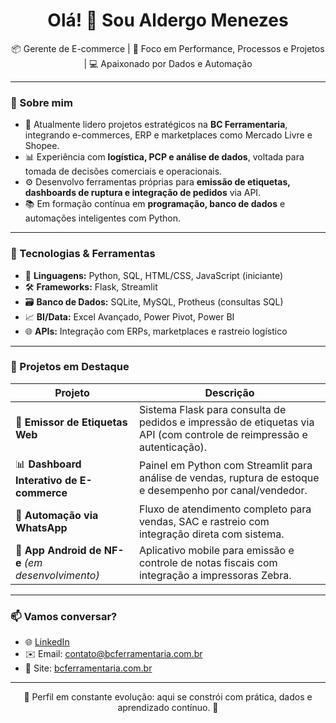 <h1 align="center">Olá! 👋 Sou Aldergo Menezes</h1>

<p align="center">
📦 Gerente de E-commerce | 🎯 Foco em Performance, Processos e Projetos | 💻 Apaixonado por Dados e Automação
</p>

---

### 🚀 Sobre mim

- 📍 Atualmente lidero projetos estratégicos na **BC Ferramentaria**, integrando e-commerces, ERP e marketplaces como Mercado Livre e Shopee.
- 📊 Experiência com **logística, PCP e análise de dados**, voltada para tomada de decisões comerciais e operacionais.
- ⚙️ Desenvolvo ferramentas próprias para **emissão de etiquetas, dashboards de ruptura e integração de pedidos** via API.
- 📚 Em formação contínua em **programação, banco de dados** e automações inteligentes com Python.

---

### 🧠 Tecnologias & Ferramentas

- 🔧 **Linguagens:** Python, SQL, HTML/CSS, JavaScript (iniciante)
- 🛠️ **Frameworks:** Flask, Streamlit
- 🗃️ **Banco de Dados:** SQLite, MySQL, Protheus (consultas SQL)
- 📈 **BI/Data:** Excel Avançado, Power Pivot, Power BI
- 🌐 **APIs:** Integração com ERPs, marketplaces e rastreio logístico

---

### 💼 Projetos em Destaque

| Projeto | Descrição |
|--------|-----------|
| 🔖 **Emissor de Etiquetas Web** | Sistema Flask para consulta de pedidos e impressão de etiquetas via API (com controle de reimpressão e autenticação). |
| 📊 **Dashboard Interativo de E-commerce** | Painel em Python com Streamlit para análise de vendas, ruptura de estoque e desempenho por canal/vendedor. |
| 🔁 **Automação via WhatsApp** | Fluxo de atendimento completo para vendas, SAC e rastreio com integração direta com sistema. |
| 🧾 **App Android de NF-e** *(em desenvolvimento)* | Aplicativo mobile para emissão e controle de notas fiscais com integração a impressoras Zebra. |

---

### 📫 Vamos conversar?

- 🌐 [LinkedIn](https://www.linkedin.com/in/aldergomenezes)
- ✉️ Email: contato@bcferramentaria.com.br  
- 💼 Site: [bcferramentaria.com.br](https://www.bcferramentaria.com.br)

---

<p align="center">🚧 Perfil em constante evolução: aqui se constrói com prática, dados e aprendizado contínuo. 🚀</p>
